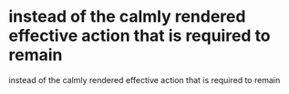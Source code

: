 # instead of the calmly rendered effective action that is required to remain

instead of the calmly rendered effective action that is required to remain